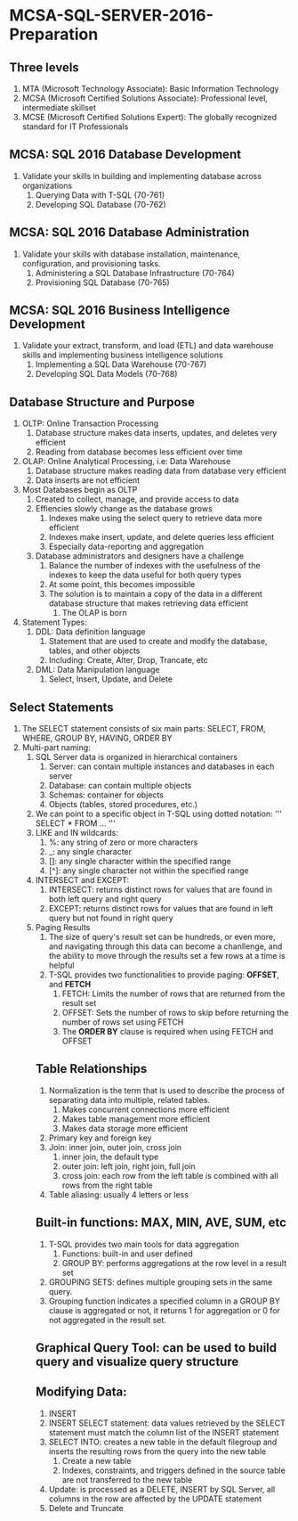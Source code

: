 # MCSA-SQL-SERVER-2016-Preparation

## Three levels
1. MTA (Microsoft Technology Associate): Basic Information Technology
2. MCSA (Microsoft Certified Solutions Associate): Professional level, intermediate skillset
3. MCSE (Microsoft Certified Solutions Expert): The globally recognized standard for IT Professionals

## MCSA: SQL 2016 Database Development
1. Validate your skills in building and implementing database across organizations
    1. Querying Data with T-SQL (70-761)
    2. Developing SQL Database (70-762)

## MCSA: SQL 2016 Database Administration
1. Validate your skills with database installation, maintenance, configuration, and provisioning tasks.
    1. Administering a SQL Database Infrastructure (70-764)
    2. Provisioning SQL Database (70-765)

## MCSA: SQL 2016 Business Intelligence Development
1. Validate your extract, transform, and load (ETL) and data warehouse skills and implementing business intelligence solutions
    1. Implementing a SQL Data Warehouse (70-767)
    2. Developing SQL Data Models (70-768)

## Database Structure and Purpose
1. OLTP: Online Transaction Processing
    1. Database structure makes data inserts, updates, and deletes very efficient
    2. Reading from database becomes less efficient over time
2. OLAP: Online Analytical Processing, i.e: Data Warehouse
    1. Database structure makes reading data from database very efficient
    2. Data inserts are not efficient
3. Most Databases begin as OLTP
    1. Created to collect, manage, and provide access to data
    2. Effiencies slowly change as the database grows
        1. Indexes make using the select query to retrieve data more efficient
        2. Indexes make insert, update, and delete queries less efficient
        3. Especially data-reporting and aggregation
    3. Database administrators and designers have a challenge
        1. Balance the number of indexes with the usefulness of the indexes to keep the data useful for both query types
        2. At some point, this becomes impossible
        3. The solution is to maintain a copy of the data in a different database structure that makes retrieving data efficient
            1. The OLAP is born
4. Statement Types:
    1. DDL: Data definition language
        1. Statement that are used to create and modify the database, tables, and other objects
        2. Including: Create, Alter, Drop, Trancate, etc
    2. DML: Data Manipulation language
        1. Select, Insert, Update, and Delete

## Select Statements
1. The SELECT statement consists of six main parts: SELECT, FROM, WHERE, GROUP BY, HAVING, ORDER BY
2. Multi-part naming:
    1. SQL Server data is organized in hierarchical containers
        1. Server: can contain multiple instances and databases in each server
        2. Database: can contain multiple objects
        3. Schemas: container for objects
        4. Objects (tables, stored procedures, etc.)
    2. We can point to a specific object in T-SQL using dotted notation:
        '''
            SELECT * FROM <server>.<database>.<schema>.<object>
        '''
3. LIKE and IN wildcards:
    1. %: any string of zero or more characters
    2. _: any single character
    3. []: any single character within the specified range
    4. [\^]: any single character not within the specified range
4. INTERSECT and EXCEPT:
    1. INTERSECT: returns distinct rows for values that are found in both left query and right query
    2. EXCEPT: returns distinct rows for values that are found in left query but not found in right query
5. Paging Results
    1. The size of query's result set can be hundreds, or even more, and navigating through this data can become a chanllenge, and the ability to move through the results set a few rows at a time is helpful
    2. T-SQL provides two functionalities to provide paging: **OFFSET**, and **FETCH**
        1. FETCH: Limits the number of rows that are returned from the result set
        2. OFFSET: Sets the number of rows to skip before returning the number of rows set using FETCH
        3. The **ORDER BY** clause is required when using FETCH and OFFSET
## Table Relationships
1. Normalization is the term that is used to describe the process of separating data into multiple, related tables.
    1. Makes concurrent connections more efficient
    2. Makes table management more efficient
    3. Makes data storage more efficient
2. Primary key and foreign key
3. Join: inner join, outer join, cross join
    1. inner join, the default type
    2. outer join: left join, right join, full join
    3. cross join: each row from the left table is combined with all rows from the right table
4. Table aliasing: usually 4 letters or less

## Built-in functions: MAX, MIN, AVE, SUM, etc
1. T-SQL provides two main tools for data aggregation 
    1. Functions: built-in and user defined
    2. GROUP BY: performs aggregations at the row level in a result set
2. GROUPING SETS: defines multiple grouping sets in the same query.
3. Grouping function indicates a specified column in a GROUP BY clause is aggregated or not, it returns 1 for aggregation or 0 for not aggregated in the result set.

## Graphical Query Tool: can be used to build query and visualize query structure

## Modifying Data:
1. INSERT
2. INSERT SELECT statement: data values retrieved by the SELECT statement must match the column list of the INSERT statement
3. SELECT INTO: creates a new table in the default filegroup and inserts the resulting rows from the query into the new table
    1. Create a new table 
    2. Indexes, constraints, and triggers defined in the source table are not transferred to the new table
4. Update: is processed as a DELETE, INSERT by SQL Server, all columns in the row are affected by the UPDATE statement
5. Delete and Truncate